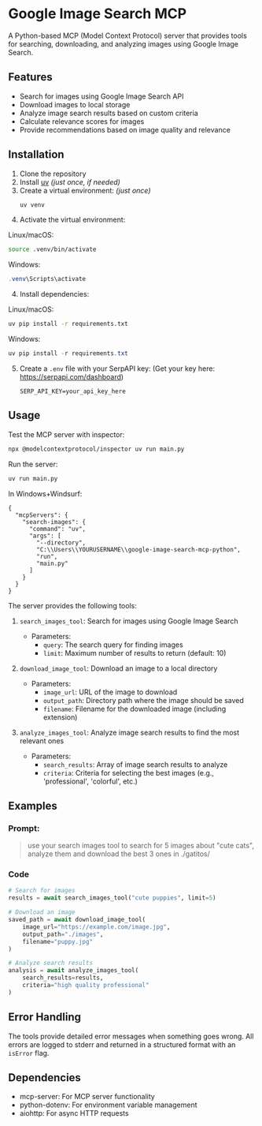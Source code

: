 # Google Image Search MCP

A Python-based MCP (Model Context Protocol) server that provides tools for searching, downloading, and analyzing images using Google Image Search.

## Features

- Search for images using Google Image Search API
- Download images to local storage
- Analyze image search results based on custom criteria
- Calculate relevance scores for images
- Provide recommendations based on image quality and relevance

## Installation

1. Clone the repository
2. Install [uv](https://github.com/astral-sh/uv) _(just once, if needed)_
3. Create a virtual environment: _(just once)_
   ```bash
   uv venv
   ```
3. Activate the virtual environment:

Linux/macOS:

   ```bash
   source .venv/bin/activate
   ```
   Windows:

   ```powershell
   .venv\Scripts\activate
   ```

4. Install dependencies:

Linux/macOS:

   ```bash
   uv pip install -r requirements.txt
   ```

Windows:
   ```powershell
   uv pip install -r requirements.txt
   ```
5. Create a `.env` file with your SerpAPI key:
(Get your key here: https://serpapi.com/dashboard)
   ```
   SERP_API_KEY=your_api_key_here
   ```

## Usage

Test the MCP server with inspector:

```bash
npx @modelcontextprotocol/inspector uv run main.py
```

Run the server:

```bash
uv run main.py
```


In Windows+Windsurf:

```
{
  "mcpServers": {
    "search-images": {
      "command": "uv",
      "args": [
        "--directory",
        "C:\\Users\\YOURUSERNAME\\google-image-search-mcp-python",
        "run",
        "main.py"
      ]
    }
  }
}
```

The server provides the following tools:

1. `search_images_tool`: Search for images using Google Image Search

   - Parameters:
     - `query`: The search query for finding images
     - `limit`: Maximum number of results to return (default: 10)

2. `download_image_tool`: Download an image to a local directory

   - Parameters:
     - `image_url`: URL of the image to download
     - `output_path`: Directory path where the image should be saved
     - `filename`: Filename for the downloaded image (including extension)

3. `analyze_images_tool`: Analyze image search results to find the most relevant ones
   - Parameters:
     - `search_results`: Array of image search results to analyze
     - `criteria`: Criteria for selecting the best images (e.g., 'professional', 'colorful', etc.)

## Examples

### Prompt:

   > use your search images tool to search for 5 images about "cute cats", analyze them and download the best 3 ones in ./gatitos/

### Code

```python
# Search for images
results = await search_images_tool("cute puppies", limit=5)

# Download an image
saved_path = await download_image_tool(
    image_url="https://example.com/image.jpg",
    output_path="./images",
    filename="puppy.jpg"
)

# Analyze search results
analysis = await analyze_images_tool(
    search_results=results,
    criteria="high quality professional"
)
```

## Error Handling

The tools provide detailed error messages when something goes wrong. All errors are logged to stderr and returned in a structured format with an `isError` flag.

## Dependencies

- mcp-server: For MCP server functionality
- python-dotenv: For environment variable management
- aiohttp: For async HTTP requests
